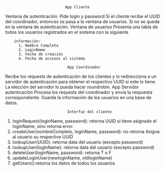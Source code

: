                                App Cliente
Ventana de autenticación: Pide login y password
Si el cliente recibe el UUID del coordinador, entonces se pasa a la ventana de usuarios. Si
no se queda en la ventana de autenticación.
Ventana de usuarios
Presenta una tabla de todos los usuarios registrados en el sistema con la siguiente
        
        información:
          1. Nombre Completo
          2. LoginName
          3. Fecha de creación
          4. Fecha de accesos al sistema
 
                                App Coordinador
Recibe los requests de autenticación de los clientes y lo redirecciona a un servidor de
autenticación para obtener el respectivo UUID si este lo tiene. La elección del servidor lo
pueda hacer roundrobin.
                                App Servidor autenticación
Procesa los requests del coordinador y envía la respuesta correspondiente. Guarda la
información de los usuarios en una base de datos.

                                Interfaz del cliente
1. loginRequest(loginName, password): retorna UUID si tiene asignado el loginName,
sino retorna error.
2. createUser(nombreCompleto, loginName, password): no retorna
Asigna al usuario su respective UUID
3. lookupUser(UUID): retorna data del usuario (excepto password)
4. lookupUser(loginName): retorna data del usuario (excepto password)
5. deleteUser(loginName, password): retorna T o F
6. updateLoginUser(newloginName, oldloginName)
7. getUsers():retorna los datos de todos los usuarios
